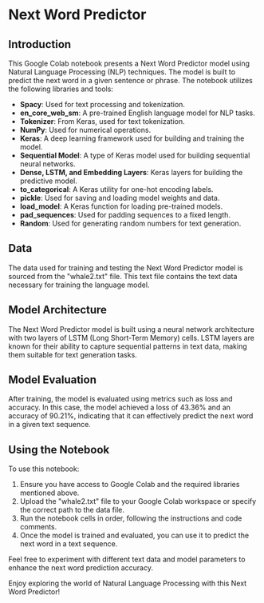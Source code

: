 # Next Word Predictor 

## Introduction

This Google Colab notebook presents a Next Word Predictor model using Natural Language Processing (NLP) techniques. The model is built to predict the next word in a given sentence or phrase. The notebook utilizes the following libraries and tools:

- **Spacy**: Used for text processing and tokenization.
- **en_core_web_sm**: A pre-trained English language model for NLP tasks.
- **Tokenizer**: From Keras, used for text tokenization.
- **NumPy**: Used for numerical operations.
- **Keras**: A deep learning framework used for building and training the model.
- **Sequential Model**: A type of Keras model used for building sequential neural networks.
- **Dense, LSTM, and Embedding Layers**: Keras layers for building the predictive model.
- **to_categorical**: A Keras utility for one-hot encoding labels.
- **pickle**: Used for saving and loading model weights and data.
- **load_model**: A Keras function for loading pre-trained models.
- **pad_sequences**: Used for padding sequences to a fixed length.
- **Random**: Used for generating random numbers for text generation.

## Data

The data used for training and testing the Next Word Predictor model is sourced from the "whale2.txt" file. This text file contains the text data necessary for training the language model.

## Model Architecture

The Next Word Predictor model is built using a neural network architecture with two layers of LSTM (Long Short-Term Memory) cells. LSTM layers are known for their ability to capture sequential patterns in text data, making them suitable for text generation tasks.

## Model Evaluation

After training, the model is evaluated using metrics such as loss and accuracy. In this case, the model achieved a loss of 43.36% and an accuracy of 90.21%, indicating that it can effectively predict the next word in a given text sequence.

## Using the Notebook

To use this notebook:

1. Ensure you have access to Google Colab and the required libraries mentioned above.
2. Upload the "whale2.txt" file to your Google Colab workspace or specify the correct path to the data file.
3. Run the notebook cells in order, following the instructions and code comments.
4. Once the model is trained and evaluated, you can use it to predict the next word in a text sequence.

Feel free to experiment with different text data and model parameters to enhance the next word prediction accuracy.

Enjoy exploring the world of Natural Language Processing with this Next Word Predictor!
